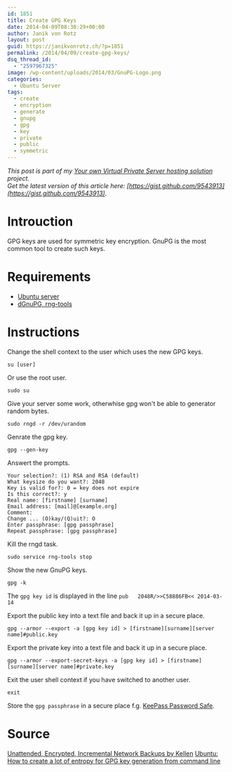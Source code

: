 ```yaml
---
id: 1851
title: Create GPG Keys
date: 2014-04-09T08:30:29+00:00
author: Janik von Rotz
layout: post
guid: https://janikvonrotz.ch/?p=1851
permalink: /2014/04/09/create-gpg-keys/
dsq_thread_id:
  - "2597967325"
image: /wp-content/uploads/2014/03/GnuPG-Logo.png
categories:
  - Ubuntu Server
tags:
  - create
  - encryption
  - generate
  - gnupg
  - gpg
  - key
  - private
  - public
  - symmetric
---
```

*This post is part of my [Your own Virtual Private Server hosting solution](http://janikvonrotz.ch/your-own-virtual-private-server-hosting-solution/) project.*  
*Get the latest version of this article here: [https://gist.github.com/9543913](https://gist.github.com/9543913).*  

# Introuction

GPG keys are used for symmetric key encryption.
GnuPG is the most common tool to create such keys.
<!--more-->
# Requirements

* [Ubuntu server](https://janikvonrotz.ch/2014/03/13/deploy-ubuntu-server/)
* [dGnuPG, rng-tools](https://janikvonrotz.ch/2014/03/25/install-ubuntu-packages/)

# Instructions

Change the shell context to the user which uses the new GPG keys.

    su [user]
    
Or use the root user.

    sudo su

Give your server some work, otherwhise gpg won't be able to generator random bytes.

    sudo rngd -r /dev/urandom
    
Genrate the gpg key.

    gpg --gen-key
    
Answert the prompts.
    
    Your selection?: (1) RSA and RSA (default)
    What keysize do you want?: 2048
    Key is valid for?: 0 = key does not expire
    Is this correct?: y
    Real name: [firstname] [surname]
    Email address: [mail]@[example.org]
    Comment:
    Change ... (O)kay/(Q)uit?: O
    Enter passphrase: [gpg passphrase]
    Repeat passphrase: [gpg passphrase]
  
Kill the rngd task.

    sudo service rng-tools stop

Show the new GnuPG keys.

    gpg -k

The `gpg key id` is displayed in the line `pub   2048R/>>C58886FB<< 2014-03-14`

Export the public key into a text file and back it up in a secure place.

    gpg --armor --export -a [gpg key id] > [firstname][surname][server name]#public.key

Export the private key into a text file and back it up in a secure place.

    gpg --armor --export-secret-keys -a [gpg key id] > [firstname][surname][server name]#private.key

Exit the user shell context if you have switched to another user.

    exit

Store the `gpg passphrase` in a secure place f.g. [KeePass Password Safe](http://keepass.info/).

# Source

[Unattended, Encrypted, Incremental Network Backups by Kellen](http://www.debian-administration.org/articles/209#d0e109)
[Ubuntu: How to create a lot of entropy for GPG key generation from command line](http://blog.mypapit.net/2011/11/ubuntu-cli-create-entropy-gpg-key.html)